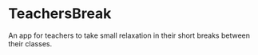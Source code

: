 # TeachersBreak
An app for teachers to take small relaxation in their short breaks between their classes.
